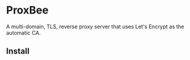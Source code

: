 # ProxBee

A multi-domain, TLS, reverse proxy server that uses Let's Encrypt as the automatic CA.

## Install

